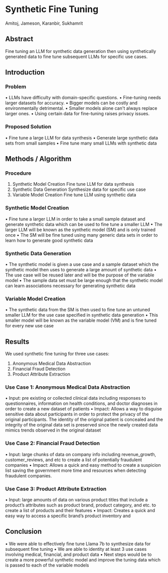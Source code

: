 # Synthetic Fine Tuning
Amitoj, Jameson, Karanbir, Sukhamrit

## Abstract
Fine tuning an LLM for synthetic data generation then using synthetically generated data to fine tune subsequent LLMs for specific use cases.

## Introduction
### Problem
• LLMs have difficulty with domain-specific questions.
• Fine-tuning needs larger datasets for accuracy.
• Bigger models can be costly and environmentally detrimental.
• Smaller models alone can't always replace larger ones.
• Using certain data for fine-tuning raises privacy issues.

### Proposed Solution
• Fine tune a large LLM for data synthesis
• Generate large synthetic data sets from small samples
• Fine tune many small LLMs with synthetic data

## Methods / Algorithm
### Procedure
1. Synthetic Model Creation
Fine tune LLM for data synthesis
2. Synthetic Data Generation 
	Synthesize data for specific use case
3. Variable Model Creation
	Fine tune LLM using synthetic data

### Synthetic Model Creation
• Fine tune a larger LLM in order to take a small sample dataset and generate synthetic data which can be used to fine tune a smaller LLM 
• The larger LLM will be known as the synthetic model (SM) and is only trained once
• The SM will be fine tuned using many generic data sets in order to learn how to generate good synthetic data

### Synthetic Data Generation
• The synthetic model is given a use case and a sample dataset which the synthetic model then uses to generate a large amount of synthetic data
• The use case will be reused later and will be the purpose of the variable model
• The sample data set must be large enough that the synthetic model can learn associations necessary for generating synthetic data

### Variable Model Creation
• The synthetic data from the SM is then used to fine tune an untuned smaller LLM for the use case specified in synthetic data generation
• This smaller model will be known as the variable model (VM) and is fine tuned for every new use case

## Results
We used synthetic fine tuning for three use cases:
1) Anonymous Medical Data Abstraction
2) Financial Fraud Detection
3) Product Attribute Extraction

### Use Case 1: Anonymous Medical Data Abstraction
• Input: pre existing or collected clinical data including responses to questionnaires, information on health conditions, and doctor diagnoses in order to create a new dataset of patients
• Impact: Allows a way to disguise sensitive data about participants in order to protect the privacy of the original participants. The identity of the original patient is concealed and the integrity of the original data set is preserved since the newly created data mimics trends observed in the original dataset

### Use Case 2: Financial Fraud Detection
• Input: large chunks of data on company info including revenue_growth, customer_reviews, and etc to create a list of potentially fraudulent companies
• Impact: Allows a quick and easy method to create a suspicion list saving the government more time and resources when detecting fraudulent companies.

### Use Case 3: Product Attribute Extraction
• Input: large amounts of data on various product titles that include a product’s attributes such as product brand, product category, and etc. to create a list of products and their features
• Impact: Creates a quick and easy way to access a specific brand’s product inventory and 

## Conclusion
• We were able to effectively fine tune Llama 7b to synthesize data for subsequent fine tuning
• We are able to identity at least 3 use cases involving medical, financial, and product data
• Next steps would be to create a more powerful synthetic model and improve the tuning data which is passed to each of the variable models

